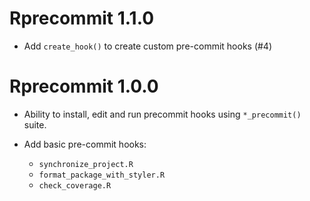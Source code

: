 # Rprecommit 1.1.0

* Add `create_hook()` to create custom pre-commit hooks (#4)


# Rprecommit 1.0.0

* Ability to install, edit and run precommit hooks using `*_precommit()` suite.
* Add basic pre-commit hooks:

    - `synchronize_project.R`
    - `format_package_with_styler.R`
    - `check_coverage.R`
